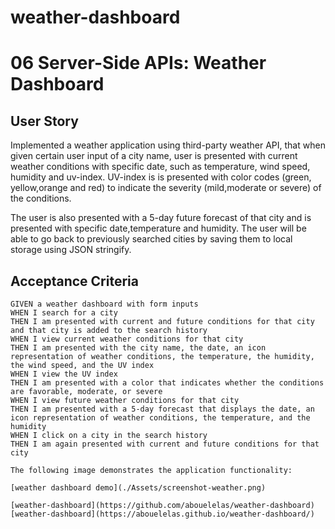 # weather-dashboard
# 06 Server-Side APIs: Weather Dashboard

## User Story

Implemented a weather application using third-party weather API, that when given certain user input of a city name, user is presented with current weather conditions with specific date, such as temperature, wind speed, humidity and uv-index. UV-index is is presented with color codes (green, yellow,orange and red) to indicate the severity (mild,moderate or severe) of the conditions.

The user is also presented with a 5-day future forecast of that city and is presented with specific date,temperature and humidity. 
The user will be able to go back to previously searched cities by saving them to local storage using JSON stringify.

## Acceptance Criteria

```
GIVEN a weather dashboard with form inputs
WHEN I search for a city
THEN I am presented with current and future conditions for that city and that city is added to the search history
WHEN I view current weather conditions for that city
THEN I am presented with the city name, the date, an icon representation of weather conditions, the temperature, the humidity, the wind speed, and the UV index
WHEN I view the UV index
THEN I am presented with a color that indicates whether the conditions are favorable, moderate, or severe
WHEN I view future weather conditions for that city
THEN I am presented with a 5-day forecast that displays the date, an icon representation of weather conditions, the temperature, and the humidity
WHEN I click on a city in the search history
THEN I am again presented with current and future conditions for that city

The following image demonstrates the application functionality:

[weather dashboard demo](./Assets/screenshot-weather.png)

[weather-dashboard](https://github.com/abouelelas/weather-dashboard)
[weather-dashboard](https://abouelelas.github.io/weather-dashboard/)

